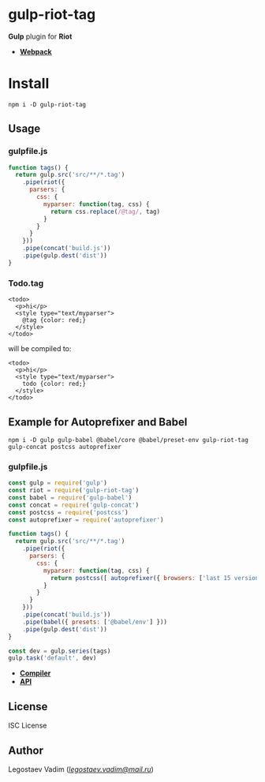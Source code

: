 # gulp-riot-tag

**Gulp** plugin for **Riot**

- **[Webpack](https://www.npmjs.com/package/riot-tag-new-loader)**

# Install

```
npm i -D gulp-riot-tag
```

## Usage

### gulpfile.js

```js
function tags() {
  return gulp.src('src/**/*.tag')
    .pipe(riot({
      parsers: {
        css: {
          myparser: function(tag, css) {
            return css.replace(/@tag/, tag)
          }
        }
      }
    }))
    .pipe(concat('build.js'))
    .pipe(gulp.dest('dist'))
}
```

### Todo.tag

```tag
<todo>
  <p>hi</p>
  <style type="text/myparser">
    @tag {color: red;}
  </style>
</todo>
```

will be compiled to:

```tag
<todo>
  <p>hi</p>
  <style type="text/myparser">
    todo {color: red;}
  </style>
</todo>
```

## Example for Autoprefixer and Babel

```
npm i -D gulp gulp-babel @babel/core @babel/preset-env gulp-riot-tag gulp-concat postcss autoprefixer
```

### gulpfile.js

```js
const gulp = require('gulp')
const riot = require('gulp-riot-tag')
const babel = require('gulp-babel')
const concat = require('gulp-concat')
const postcss = require('postcss')
const autoprefixer = require('autoprefixer')

function tags() {
  return gulp.src('src/**/*.tag')
    .pipe(riot({
      parsers: {
        css: {
          myparser: function(tag, css) {
            return postcss([ autoprefixer({ browsers: ['last 15 versions'] }) ]).process(css).css
          }
        }
      }
    }))
    .pipe(concat('build.js'))
    .pipe(babel({ presets: ['@babel/env'] }))
    .pipe(gulp.dest('dist'))
}

const dev = gulp.series(tags)
gulp.task('default', dev)
```

- **[Compiler](https://riot.js.org/guide/compiler/)**
- **[API](https://riot.js.org/api/compiler/)**

## License

ISC License

## Author

Legostaev Vadim (*legostaev.vadim@mail.ru*)
